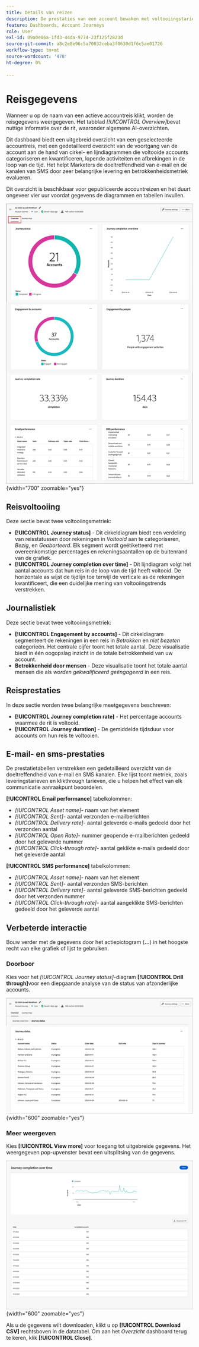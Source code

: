 ```yaml
---
title: Details van reizen
description: De prestaties van een account bewaken met voltooiingstarieven, servicemetriek, e-mail-/sms-analyse en AI-inzichten in Journey Optimizer B2B edition.
feature: Dashboards, Account Journeys
role: User
exl-id: 09a0e06a-1fd3-44da-9774-23f125f2823d
source-git-commit: a8c2e8e96c5a70032ceba3f0630d1f6c5ae01726
workflow-type: tm+mt
source-wordcount: '478'
ht-degree: 0%

---
```


# Reisgegevens

Wanneer u op de naam van een actieve accountreis klikt, worden de reisgegevens weergegeven. Het tabblad _[!UICONTROL Overview]_&#x200B;bevat nuttige informatie over de rit, waaronder algemene AI-overzichten.

Dit dashboard biedt een uitgebreid overzicht van een geselecteerde accountreis, met een gedetailleerd overzicht van de voortgang van de account aan de hand van cirkel- en lijndiagrammen die voltooide accounts categoriseren en kwantificeren, lopende activiteiten en afbrekingen in de loop van de tijd. Het helpt Marketers de doeltreffendheid van e-mail en de kanalen van SMS door zeer belangrijke levering en betrokkenheidsmetriek evalueren.

Dit overzicht is beschikbaar voor gepubliceerde accountreizen en het duurt ongeveer vier uur voordat gegevens de diagrammen en tabellen invullen.

![&#x200B; heb toegang tot de actieve reisdetails &#x200B;](./assets/journey-detail-overview.png){width="700" zoomable="yes"}

## Reisvoltooiing

Deze sectie bevat twee voltooiingsmetriek:

* **[!UICONTROL Journey status]** - Dit cirkeldiagram biedt een verdeling van reisstatussen door rekeningen in _Voltooid_ aan te categoriseren, _Bezig_, en _Geaborteerd_. Elk segment wordt geëtiketteerd met overeenkomstige percentages en rekeningsaantallen op de buitenrand van de grafiek.
* **[!UICONTROL Journey completion over time]** - Dit lijndiagram volgt het aantal accounts dat hun reis in de loop van de tijd heeft voltooid. De horizontale as wijst de tijdlijn toe terwijl de verticale as de rekeningen kwantificeert, die een duidelijke mening van voltooiingstrends verstrekken.

## Journalistiek

Deze sectie bevat twee voltooiingsmetriek:

* **[!UICONTROL Engagement by accounts]** - Dit cirkeldiagram segmenteert de rekeningen in een reis in _Betrokken_ en _niet bezeten_ categorieën. Het centrale cijfer toont het totale aantal. Deze visualisatie biedt in één oogopslag inzicht in de totale betrokkenheid van uw account.
* **Betrokkenheid door mensen** - Deze visualisatie toont het totale aantal mensen die als _worden gekwalificeerd geëngageerd_ in een reis.

## Reisprestaties

In deze sectie worden twee belangrijke meetgegevens beschreven:

* **[!UICONTROL Journey completion rate]** - Het percentage accounts waarmee de rit is voltooid.
* **[!UICONTROL Journey duration]** - De gemiddelde tijdsduur voor accounts om hun reis te voltooien.

## E-mail- en sms-prestaties

De prestatietabellen verstrekken een gedetailleerd overzicht van de doeltreffendheid van e-mail en SMS kanalen. Elke lijst toont metriek, zoals leveringstarieven en klikthrough tarieven, die u helpen het effect van elk communicatie aanraakpunt beoordelen.

**[!UICONTROL Email performance]** tabelkolommen:

* _[!UICONTROL Asset name]_- naam van het element
* _[!UICONTROL Sent]_- aantal verzonden e-mailberichten
* _[!UICONTROL Delivery rate]_- aantal geleverde e-mails gedeeld door het verzonden aantal
* _[!UICONTROL Open Rate]_- nummer geopende e-mailberichten gedeeld door het geleverde nummer
* _[!UICONTROL Click-through rate]_- aantal geklikte e-mails gedeeld door het geleverde aantal

**[!UICONTROL SMS performance]** tabelkolommen:

* _[!UICONTROL Asset name]_- naam van het element
* _[!UICONTROL Sent]_- aantal verzonden SMS-berichten
* _[!UICONTROL Delivery rate]_- aantal geleverde SMS-berichten gedeeld door het verzonden nummer
* _[!UICONTROL Click-through rate]_- aantal aangeklikte SMS-berichten gedeeld door het geleverde aantal
<!-- 
To generate a shareable PDF of your current view, click **[!UICONTROL Export]** at the top right of the page. -->

## Verbeterde interactie

Bouw verder met de gegevens door het actiepictogram (**...**) in het hoogste recht van elke grafiek of lijst te gebruiken.

### Doorboor

Kies voor het _[!UICONTROL Journey status]_-diagram **[!UICONTROL Drill through]**&#x200B;voor een diepgaande analyse van de status van afzonderlijke accounts.

![&#x200B; de boor door voor de grafiekgegevens &#x200B;](./assets/journey-status-drill-through.png){width="600" zoomable="yes"}
<!--
The applied global filters are carried over to the view and displayed at the top. Click the _Filter_ icon at the top left to filter the data display by journey.-->

### Meer weergeven

Kies **[!UICONTROL View more]** voor toegang tot uitgebreide gegevens. Het weergegeven pop-upvenster bevat een uitsplitsing van de gegevens.

![&#x200B; Mening uitgebreide gegevens &#x200B;](./assets/journey-completion-over-time-view-more.png){width="600" zoomable="yes"}

Als u de gegevens wilt downloaden, klikt u op **[!UICONTROL Download CSV]** rechtsboven in de datatabel. Om aan het _Overzicht_ dashboard terug te keren, klik **[!UICONTROL Close]**.
